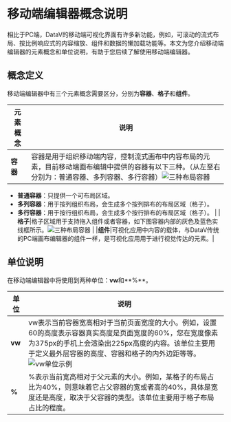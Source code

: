 # 移动端编辑器概念说明

相比于PC端，DataV的移动端可视化界面有许多新功能，例如，可滚动的流式布局、按比例响应式的内容缩放、组件和数据的懒加载功能等。本文为您介绍移动端编辑器的元素概念和单位说明，有助于您后续了解使用移动端编辑器。

## 概念定义

移动端编辑器中有三个元素概念需要区分，分别为**容器**、**格子**和**组件**。

|元素概念|说明|
|----|--|
|**容器**|容器是用于组织移动端内容，控制流式画布中内容布局的元素，目前移动端画布编辑中提供的容器有以下三种。（从左至右分别为：普通容器、多列容器、多行容器）![三种布局容器](https://static-aliyun-doc.oss-accelerate.aliyuncs.com/assets/img/zh-CN/4447089951/p148279.png)

-   **普通容器**：只提供一个可布局区域。
-   **多列容器**：用于按列组织布局，会生成多个按列排布的布局区域（格子）。
-   **多行容器**：用于按行组织布局，会生成多个按行排布的布局区域（格子）。 |
|**格子**|格子区域用于支持拖入组件或者容器，如下图容器内部的灰色及蓝色实线框所示。![三种布局容器](https://static-aliyun-doc.oss-accelerate.aliyuncs.com/assets/img/zh-CN/4447089951/p148279.png) |
|**组件**|可视化应用中内容的载体，与DataV传统的PC端画布编辑器的组件一样，是可视化应用用于进行视觉传达的元素。|

## 单位说明

在移动端编辑器中将使用到两种单位：**vw**和**%**。

|单位|说明|
|--|--|
|**vw**|vw表示当前容器宽高相对于当前页面宽度的大小。例如，设置60的高度表示容器真实高度是页面宽度的60%，您在宽度像素为375px的手机上会渲染出225px高度的内容。该单位主要用于定义最外层容器的高度、容器和格子的内外边距等等。![vw单位示例](https://static-aliyun-doc.oss-accelerate.aliyuncs.com/assets/img/zh-CN/4447089951/p148280.png) |
|**%**|%表示当前宽高相对于父元素的大小。例如，某格子的布局占比为40%，则意味着它占父容器的宽或者高的40%，具体是宽度还是高度，取决于父容器的类型。该单位主要用于格子布局占比的程度。|

